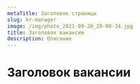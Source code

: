 ```yaml
---
metaTitle: Заголовок страницы
slug: hr-manager
image: /img/photo_2021-09-20_20-00-34.jpg
title: Заголовок вакансии
description: Описание
---
```

# Заголовок вакансии